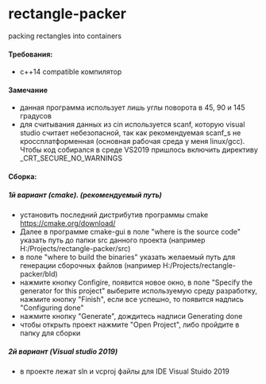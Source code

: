 # rectangle-packer
packing rectangles into containers

#### Требования:
- c++14 compatible компилятор
#### Замечание
- данная программа использует лишь углы поворота в 45, 90 и 145 градусов
- для считывания данных из cin используется scanf, которую visual studio считает небезопасной, так как рекомендуемая scanf_s не кроссплатформенная (основная рабочая среда у меня linux/gcc). Чтобы код собирался в среде VS2019 пришлось включить директиву _CRT_SECURE_NO_WARNINGS

#### Сборка:
##### 1й вариант (cmake). (рекомендуемый путь) 
- установить последний дистрибутив программы cmake
 https://cmake.org/download/
- Далее в программе cmake-gui в поле "where is the source code"
указать путь до папки src данного проекта (например H:/Projects/rectangle-packer/src)
- в поле "where to build the binaries" указать желаемый путь для генерации сборочных файлов
(например H:/Projects/rectangle-packer/bld)
- нажмите кнопку Configire, появится новое окно, 
в поле "Specify the generator for this project" выберите используемую среду разработку,
нажмите кнопку "Finish", если все успешно, то появится надпись "Configuring done"
- нажмите кнопку "Generate", дождитесь надписи Generating done 
- чтобы открыть проект нажмите "Open Project", либо пройдите в папку для сборки

##### 2й вариант (Visual studio 2019)
- в проекте лежат sln и vcproj файлы для IDE Visual Stuido 2019
